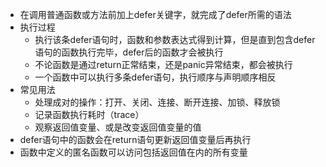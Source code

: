 - 在调用普通函数或方法前加上defer关键字，就完成了defer所需的语法
- 执行过程
    - 执行该条defer语句时，函数和参数表达式得到计算，但是直到包含defer语句的函数执行完毕，defer后的函数才会被执行
    - 不论函数是通过return正常结束，还是panic异常结束，都会被执行
    - 一个函数中可以执行多条defer语句，执行顺序与声明顺序相反
- 常见用法
    - 处理成对的操作：打开、关闭、连接、断开连接、加锁、释放锁
    - 记录函数执行耗时（trace）
    - 观察返回值变量、或是改变返回值变量的值
- defer语句中的函数会在return语句更新返回值变量后再执行
- 函数中定义的匿名函数可以访问包括返回值在内的所有变量        